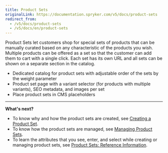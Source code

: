 ```yaml
---
title: Product Sets
originalLink: https://documentation.spryker.com/v5/docs/product-sets
redirect_from:
  - /v5/docs/product-sets
  - /v5/docs/en/product-sets
---
```


Product Sets let customers shop for special sets of products that can be manually curated based on any characteristic of the products you wish.
Multiple products can be offered as a set so that the customer can add them to cart with a single click. Each set has its own URL and all sets can be shown on a separate section in the catalog.

* Dedicated catalog for product sets with adjustable order of the sets by the weight parameter
* Product set page with a variant selector (for products with multiple variants), SEO metadata, and images per set
* Place product sets in CMS placeholders

***
**What's next?**

* To know why and how the product sets are created, see [Creating a Product Set](https://documentation.spryker.com/docs/en/creating-a-product-set).
* To know how the product sets are managed, see [Managing Product Sets](https://documentation.spryker.com/docs/en/managing-product-sets).
* To learn the attributes that you see, enter, and select while creating or managing product sets, see [Product Sets: Reference Information](https://documentation.spryker.com/docs/en/product-sets-reference-information).
